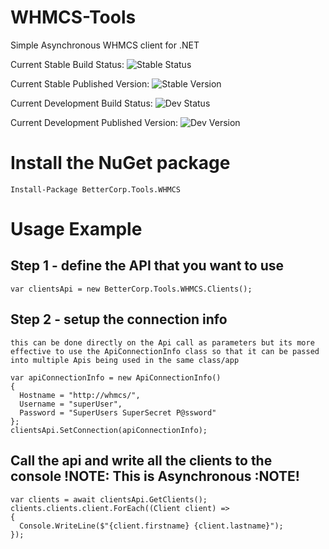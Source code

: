 # WHMCS-Tools
Simple Asynchronous WHMCS client for .NET

Current Stable Build Status: ![Stable Status](https://nurci01.mrincops.net/TCPublished/BetterCorp/Whmcs-Tools/master-status.jpg?cc=1)
 
Current Stable Published Version: ![Stable Version](https://nurci01.mrincops.net/TCPublished/BetterCorp/Whmcs-Tools/master.jpg?cc=1) 
 
  
Current Development Build Status: ![Dev Status](https://nurci01.mrincops.net/TCPublished/BetterCorp/Whmcs-Tools/develop-status.jpg?cc=1) 
 
Current Development Published Version: ![Dev Version](https://nurci01.mrincops.net/TCPublished/BetterCorp/Whmcs-Tools/develop.jpg?cc=1) 
 
 
# Install the NuGet package 

```
Install-Package BetterCorp.Tools.WHMCS
``` 

# Usage Example 

## Step 1 - define the API that you want to use 

```
var clientsApi = new BetterCorp.Tools.WHMCS.Clients();
```

## Step 2 - setup the connection info
`this can be done directly on the Api call as parameters but its more effective to use the ApiConnectionInfo class so that it can be passed into multiple Apis being used in the same class/app`

```
var apiConnectionInfo = new ApiConnectionInfo()
{
  Hostname = "http://whmcs/",
  Username = "superUser",
  Password = "SuperUsers SuperSecret P@ssword"
};
clientsApi.SetConnection(apiConnectionInfo);
```

## Call the api and write all the clients to the console !NOTE: This is Asynchronous :NOTE! 

```
var clients = await clientsApi.GetClients();
clients.clients.client.ForEach((Client client) =>
{
  Console.WriteLine($"{client.firstname} {client.lastname}");
});
```